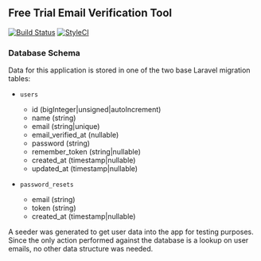## Free Trial Email Verification Tool

[![Build Status](https://travis-ci.org/austintoddj/free-trial.svg?branch=master)](https://travis-ci.org/austintoddj/free-trial)
[![StyleCI](https://github.styleci.io/repos/184818874/shield?branch=master&style=flat)](https://github.styleci.io/repos/184818874)

### Database Schema

Data for this application is stored in one of the two base Laravel migration tables:
- `users`
    - id (bigInteger|unsigned|autoIncrement)
    - name (string)
    - email (string|unique)
    - email_verified_at (nullable)
    - password (string)
    - remember_token (string|nullable)
    - created_at (timestamp|nullable)
    - updated_at (timestamp|nullable)
    

- `password_resets`
    - email (string)
    - token (string)
    - created_at (timestamp|nullable)

A seeder was generated to get user data into the app for testing purposes. Since the only action performed against the database is a lookup on user emails, no other data structure was needed.
